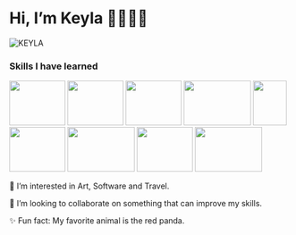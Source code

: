 # Hi, I’m Keyla 👋👩🏾‍💻

![KEYLA](https://github.com/user-attachments/assets/22ba44b6-e5ea-4f91-8895-a79514472051)


### Skills I have learned

<img src="https://github.com/user-attachments/assets/b63dd1ad-2ab4-491a-84e6-8b1559eda46b" width="100" height="80">
<img src="https://github.com/user-attachments/assets/115f4160-40eb-42a3-8dfc-ca6ea821baa9" width="100" height="80">
<img src="https://github.com/user-attachments/assets/17ba3b0f-f16d-4577-90bb-988ee7839c9e" width="100" height="80">
<img src="https://github.com/user-attachments/assets/9a29c7e5-8b7a-4b03-ae30-99aae2169c14" width="120" height="80">
<img src="https://github.com/user-attachments/assets/b25ea6d4-52d8-415d-b1c3-f6ff472fa499" width="60" height="80">
<img src="https://github.com/user-attachments/assets/d7a9f6ee-f4f2-4e1e-9025-6a62824dd949" width="100" height="80">
<img src="https://github.com/user-attachments/assets/10d39fbf-af38-493b-b1da-f7efd2b1cbfc" width="120" height="80">
<img src="https://github.com/user-attachments/assets/9823a91c-46d0-48c6-9a96-7062d2284cfc" width="100" height="80">
<img src="https://github.com/user-attachments/assets/0c8454da-8552-40bc-aa18-321b63e83d54" width="120" height="80">


 👀  I’m interested in Art, Software and Travel.

💞️  I’m looking to collaborate on something that can improve my skills. 

 ✨  Fun fact: My favorite animal is the red panda. 
 
 












